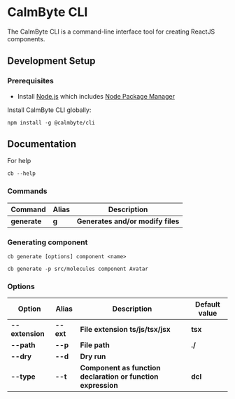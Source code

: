 # CalmByte CLI

The CalmByte CLI is a command-line interface tool for creating ReactJS components.

## Development Setup

### Prerequisites

- Install [Node.js] which includes [Node Package Manager][npm]

Install CalmByte CLI globally:

```
npm install -g @calmbyte/cli
```

## Documentation

For help

```
cb --help
```

### Commands

| Command      | Alias | Description                       |
| ------------ | ----- | --------------------------------- |
| **generate** | **g** | **Generates and/or modify files** |

### Generating component

```
cb generate [options] component <name>
```

```
cb generate -p src/molecules component Avatar
```

### Options

| Option          | Alias     | Description                                                  | Default value |
| --------------- | --------- | ------------------------------------------------------------ | ------------- |
| **--extension** | **--ext** | **File extension ts/js/tsx/jsx**                             | **tsx**       |
| **--path**      | **--p**   | **File path**                                                | **./**        |
| **--dry**       | **--d**   | **Dry run**                                                  |
| **--type**      | **--t**   | **Component as function declaration or function expression** | **dcl**       |

[node.js]: https://nodejs.org/
[npm]: https://www.npmjs.com/get-npm
